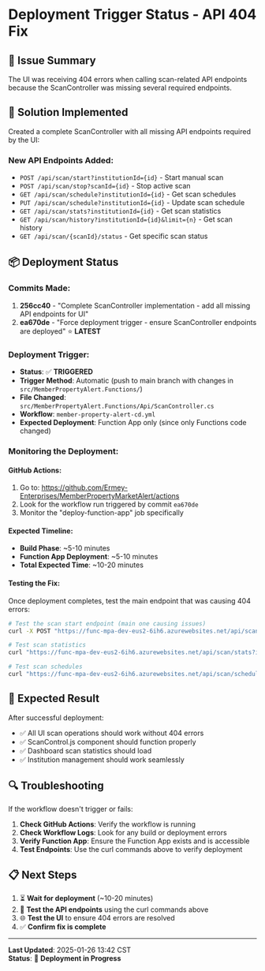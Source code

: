 # Deployment Trigger Status - API 404 Fix

## 🎯 **Issue Summary**
The UI was receiving 404 errors when calling scan-related API endpoints because the ScanController was missing several required endpoints.

## 🔧 **Solution Implemented**
Created a complete ScanController with all missing API endpoints required by the UI:

### **New API Endpoints Added:**
- `POST /api/scan/start?institutionId={id}` - Start manual scan
- `POST /api/scan/stop?scanId={id}` - Stop active scan  
- `GET /api/scan/schedule?institutionId={id}` - Get scan schedules
- `PUT /api/scan/schedule?institutionId={id}` - Update scan schedule
- `GET /api/scan/stats?institutionId={id}` - Get scan statistics
- `GET /api/scan/history?institutionId={id}&limit={n}` - Get scan history
- `GET /api/scan/{scanId}/status` - Get specific scan status

## 📦 **Deployment Status**

### **Commits Made:**
1. **256cc40** - "Complete ScanController implementation - add all missing API endpoints for UI"
2. **ea670de** - "Force deployment trigger - ensure ScanController endpoints are deployed" ⭐ **LATEST**

### **Deployment Trigger:**
- **Status**: ✅ **TRIGGERED**
- **Trigger Method**: Automatic (push to main branch with changes in `src/MemberPropertyAlert.Functions/`)
- **File Changed**: `src/MemberPropertyAlert.Functions/Api/ScanController.cs`
- **Workflow**: `member-property-alert-cd.yml`
- **Expected Deployment**: Function App only (since only Functions code changed)

### **Monitoring the Deployment:**

#### **GitHub Actions:**
1. Go to: https://github.com/Ermey-Enterprises/MemberPropertyMarketAlert/actions
2. Look for the workflow run triggered by commit `ea670de`
3. Monitor the "deploy-function-app" job specifically

#### **Expected Timeline:**
- **Build Phase**: ~5-10 minutes
- **Function App Deployment**: ~5-10 minutes  
- **Total Expected Time**: ~10-20 minutes

#### **Testing the Fix:**
Once deployment completes, test the main endpoint that was causing 404 errors:

```bash
# Test the scan start endpoint (main one causing issues)
curl -X POST "https://func-mpa-dev-eus2-6ih6.azurewebsites.net/api/scan/start?institutionId=test-institution"

# Test scan statistics
curl "https://func-mpa-dev-eus2-6ih6.azurewebsites.net/api/scan/stats?institutionId=test-institution"

# Test scan schedules  
curl "https://func-mpa-dev-eus2-6ih6.azurewebsites.net/api/scan/schedule?institutionId=test-institution"
```

## 🎉 **Expected Result**
After successful deployment:
- ✅ All UI scan operations should work without 404 errors
- ✅ ScanControl.js component should function properly
- ✅ Dashboard scan statistics should load
- ✅ Institution management should work seamlessly

## 🔍 **Troubleshooting**
If the workflow doesn't trigger or fails:

1. **Check GitHub Actions**: Verify the workflow is running
2. **Check Workflow Logs**: Look for any build or deployment errors
3. **Verify Function App**: Ensure the Function App exists and is accessible
4. **Test Endpoints**: Use the curl commands above to verify deployment

## 📋 **Next Steps**
1. ⏳ **Wait for deployment** (~10-20 minutes)
2. 🧪 **Test the API endpoints** using the curl commands above
3. 🌐 **Test the UI** to ensure 404 errors are resolved
4. ✅ **Confirm fix is complete**

---
**Last Updated**: 2025-01-26 13:42 CST  
**Status**: 🚀 **Deployment in Progress**
